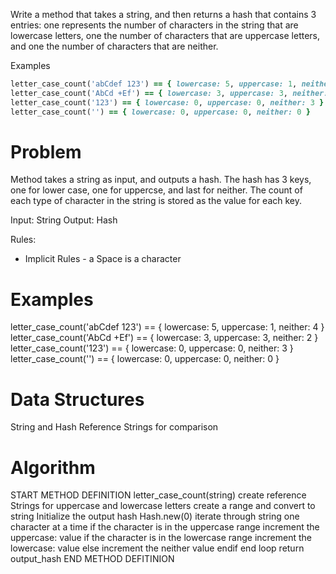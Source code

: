 Write a method that takes a string, and then returns a hash that contains 3 entries: one represents the number of characters in the string that are lowercase letters, one the number of characters that are uppercase letters, and one the number of characters that are neither.

Examples
```ruby
letter_case_count('abCdef 123') == { lowercase: 5, uppercase: 1, neither: 4 }
letter_case_count('AbCd +Ef') == { lowercase: 3, uppercase: 3, neither: 2 }
letter_case_count('123') == { lowercase: 0, uppercase: 0, neither: 3 }
letter_case_count('') == { lowercase: 0, uppercase: 0, neither: 0 }
```

# Problem
Method takes a string as input, and outputs a hash. The hash has 3 keys, one for lower case, one for uppercse, and last for neither. The count of each type of character in the string is stored as the value for each key. 

Input: String
Output: Hash

Rules:
- Implicit Rules - a Space is a character

# Examples

letter_case_count('abCdef 123') == { lowercase: 5, uppercase: 1, neither: 4 }
letter_case_count('AbCd +Ef') == { lowercase: 3, uppercase: 3, neither: 2 }
letter_case_count('123') == { lowercase: 0, uppercase: 0, neither: 3 }
letter_case_count('') == { lowercase: 0, uppercase: 0, neither: 0 }

# Data Structures
String and Hash
Reference Strings for comparison

# Algorithm

START METHOD DEFINITION letter_case_count(string)
  create reference Strings for uppercase and lowercase letters
    create a range and convert to string
  Initialize the output hash Hash.new(0)
  iterate through string one character at a time
    if the character is in the uppercase range
      increment the uppercase: value
    if the character is in the lowercase range
      increment the lowercase: value
    else 
      increment the neither value
    endif
  end loop
  return output_hash
END METHOD DEFITINION